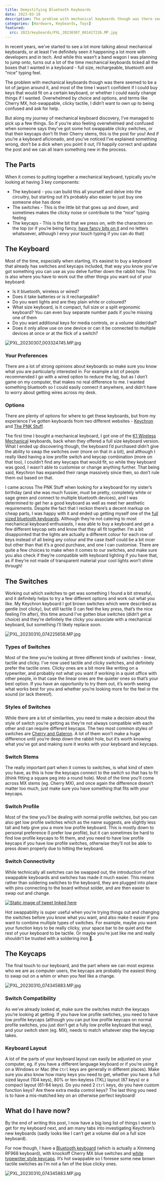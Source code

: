 ```yaml
---
title: Demystifying Bluetooth Keyboards
date: 2023-03-10
description: The problem with mechanical keyboards though was there seemed to be a lot of jargon around it, and most of the time I wasn’t confident if I could buy keys that would fit on a certain keyboard, or whether I could easily change things if I wanted. Overwhelmed by choice and options, and terms like Cherry MX, hot-swappable, clicky tactile, I didn’t want to own up to being confused and ask for help.
categories: [Hardware, Keyboards, Toys]
featured:
  src: 2023/keyboards/PXL_20230307_001427226.MP.jpg
---
```


In recent years, we’ve started to see a lot more talking about mechanical keyboards, or at least I’ve definitely seen it happening a lot more with developers and in tech. And while this wasn’t a band wagon I was planning to jump onto, turns out a lot of the time mechanical keyboards ticked all the boxes that I wanted in a keyboard - full size, rechargeable, bluetooth and “nice” typing feel.

The problem with mechanical keyboards though was there seemed to be a lot of jargon around it, and most of the time I wasn’t confident if I could buy keys that would fit on a certain keyboard, or whether I could easily change things if I wanted. Overwhelmed by choice and options, and terms like Cherry MX, hot-swappable, clicky tactile, I didn’t want to own up to being confused and ask for help.

But along my journey of mechanical keyboard discovery, I’ve managed to pick up a few things. So if you’re also feeling overwhelmed and confused when someone says they’ve got some hot swappable clicky switches, or that their keycaps don’t fit their Cherry stems, this is the post for you! And if you’re a keyboard aficionado, and you’ve noticed I’ve explained something wrong, don’t be a dick when you point it out, I’ll happily correct and update the post and we can all learn something new in the process.

## The Parts

When it comes to putting together a mechanical keyboard, typically you’re looking at having 3 key components:

- The keyboard - you can build this all yourself and delve into the circuitry, but starting out it’s probably also easier to just buy one someone else has done
- The switches - This is the little bit that goes up and down, and sometimes makes the clicky noise or contribute to the “nice” typing feeling
- The keycaps - This is the bit that we press on, with the characters on the top (or if you’re being fancy, [have fancy bits on it](https://pokemon-keycap.com/) and no letters whatsoever, although I envy your touch typing if you can do that)

## The Keyboard

Most of the time, especially when starting, it’s easiest to buy a keyboard that already has switches and keycaps included, that way you know you’ve got something you can use as you delve further down the rabbit hole. This is also where you have to work out the other things you want out of your keyboard:

- Is it bluetooth, wireless or wired?
- Does it take batteries or is it rechargeable?
- Do you want lights and are they plain white or coloured?
- What size keyboard, is it compact, full size or a split ergonomic keyboard? You can even buy separate number pads if you’re missing one of them
- Do you want additional keys for media controls, or a volume slider/dial?
- Does it only allow use on one device or can it be connected to multiple devices at once or at the flick of a switch?

![PXL_20230307_003324745.MP.jpg](/img/2023/keyboards/PXL_20230307_003324745.MP.jpg)

### Your Preferences

There are a lot of strong opinions about keyboards so make sure you know what you are particularly interested in. For example a lot of people recommended I go with a wired option to reduce the lag, but as I don’t game on my computer, that makes no real difference to me. I wanted something bluetooth so I could easily connect it anywhere, and didn’t have to worry about getting wires across my desk.

### Options

There are plenty of options for where to get these keyboards, but from my experience I’ve gotten keyboards from two different websites - [Keychron](https://keychron.com.au/) and [The PNK Stuff](https://www.thepnkstuff.com/?ref=qoxDR1uLSJlD46&utm_source=affiliate).

The first time I bought a mechanical keyboard, I got one of the [K1 Wireless Mechanical](https://www.keychron.com/products/keychron-k1-wireless-mechanical-keyboard) keyboards, back when they offered a full size keyboard version. What I ended up discovering though, the keyboard I’d purchased didn’t give the ability to swap the switches over (more on that in a bit), and although I really liked having a low profile switch and keycap combination (more on that too), I couldn’t find any keycaps that would fit, so while they keyboard was good, I wasn’t able to customise or change anything further. That being said, Keychron has expanded their range massively since then, so don’t rule them out based on that.

I came across The PNK Stuff when looking for a keyboard for my sister’s birthday (and she was much fussier, must be pretty, completely white or sage green and connect to multiple bluetooth devices), and I was determined to get her a good keyboard as well as meet her aesthetic requirements. Despite the fact that I reckon there’s a decent markup on cheap parts, I was happy with it and ended up getting myself one of the [full sized bluetooth keyboards](https://www.thepnkstuff.com/products/gaming-typewriter-bluetooth-keyboard-and-mouse-set?variant=41617371070517). Although they’re not catering to most mechanical keyboard enthusiasts, I was able to buy a keyboard and get a few different keycap sets and know that they all fit together. I’m a bit disappointed that the lights are actually a different colour for each row of keys instead of all being any colour and the case itself could be a bit nicer but other than that it’s a good purchase, and one I can customise. There are quite a few choices to make when it comes to our switches, and make sure you also check if they’re compatible with keyboard lighting if you have that, as if they’re not made of transparent material your cool lights won’t shine through!

## The Switches

Working out which switches to get was something I found a bit stressful, and it definitely helps to try a few different options and work out what you like. My Keychron keyboard I got brown switches which were described as gentle (not clicky), but still tactile (I can feel the key press, that’s the nice feeling I’m after), this time around I’ve gotten blue switches (didn’t get a choice) and they’re definitely the clicky you associate with a mechanical keyboard, but something I’ll likely replace soon.

![PXL_20230310_074225658.MP.jpg](/img/2023/keyboards/PXL_20230310_074225658.MP.jpg)

### Types of Switches

Most of the time you’re looking at three different kinds of switches - linear, tactile and clicky. I’ve now used tactile and clicky switches, and definitely prefer the tactile ones. Clicky ones are a bit more like writing on a typewriter, and probably not what you want if working in a quiet office with other people, in that case the linear ones are the quieter ones so that’s your best option. If you have an opportunity to try them out, it’s worth seeing what works best for you and whether you’re looking more for the feel or the sound (or lack thereof).

### Styles of Switches

While there are a lot of similarities, you need to make a decision about the style of switch you’re getting as they’re not always compatible with each other and can require different keycaps. The two most common styles of switches are [Cherry and Gateron](https://www.keychron.com/blogs/news/gateron-switches-vs-cherry-switches). A lot of them won’t make a huge difference until you’re deep down the rabbit hole, but it’s worth knowing what you’ve got and making sure it works with your keyboard and keycaps.

### Switch Stems

The really important part when it comes to switches, is what kind of stem you have, as this is how the keycaps connect to the switch so that has to fit (think fitting a square peg into a round hole). Most of the time you’ll come across MX stems (eg. Cherry MX), and once again the difference doesn’t matter too much, just make sure you have something that fits with your keycaps.

### Switch Profile

Most of the time you’ll be dealing with normal profile switches, but you can also get low profile switches which as the name suggests, are slightly less tall and help give you a more low profile keyboard. This is mostly down to personal preference (I prefer low profile), but it can sometimes be hard to find low profile keycaps to fit them, and you need to have low profile keycaps if you have low profile switches, otherwise they’ll not be able to press down properly due to hitting the keyboard.

### Switch Connectivity

While technically all switches can be swapped out, the introduction of hot swappable keyboards and switches has made it much easier. This means rather than soldering switches to the keyboard, they are plugged into place with pins connecting to the board without solder, and are then easier to swap out and change. 

<a target="_blank" href="https://twitter.com/drpoindexter/status/1634059291761037312"><img class="static_tweet" alt="Static image of tweet linked here" src="/img/tweets/1634059291761037312.png" /></a>

Hot swappability is super useful when you’re trying things out and changing the switches before you know what you want, and also make it easier if you want to combine multiple types of switches. For example, maybe you want your function keys to be really clicky, your space bar to be quiet and the rest of your keyboard to be tactile. Or maybe you’re just like me and really shouldn’t be trusted with a soldering iron 🤣.

## The Keycaps

The final touch to our keyboard, and the part where we can most express who we are as computer users, the keycaps are probably the easiest thing to swap out on a whim or when you feel like a change.

![PXL_20230310_074345883.MP.jpg](/img/2023/keyboards/PXL_20230310_074345883.MP.jpg)

### Switch Compatibility

As we’ve already looked at, make sure the switches match the keycaps you’re looking at getting. If you have low profile switches, you need to have low profile keycaps (although you can put low profile keycaps on normal profile switches, you just don’t get a fully low profile keyboard that way), and your switch stem (eg. MX), needs to match whatever step the keycap takes.

### Keyboard Layout

A lot of the parts of your keyboard layout can easily be adjusted on your computer, eg. if you have a different language keyboard or if you’re using it on a Windows or Mac (the `Ctrl` keys are generally in different places). Make sure you also know how many keys you need to get, whether you have a full sized layout (104 keys), 80% or ten-keyless (TKL) layout (87 keys) or a compact layout (61-84 keys). Do you need 2 `Ctrl` keys, do you have custom function keys? Are there extra media control keys? The last thing you need is to have a mis-matched key on an otherwise perfect keyboard!

## What do I have now?

By the end of writing this post, I now have a big long list of things I want to get for my keyboard next, and am many tabs into investigating Keychron’s new keyboards (sadly looks like I can’t get a volume dial on a full size keyboard).

For now though, I have a [Bluetooth keyboard](https://www.thepnkstuff.com/products/gaming-typewriter-bluetooth-keyboard-and-mouse-set?variant=41617371070517) (which is actually a Xinmeng RF968 keyboard), with knockoff Cherry MX blue switches and [white typewriter style keycaps](https://www.thepnkstuff.com/products/typewriter-keycap-set?variant=32101229690933). It’s hot swappable so I foresee some new brown tactile switches as I’m not a fan of the blue clicky ones.

![PXL_20230310_074345883.MP.jpg](/img/2023/keyboards/PXL_20230307_033704104.MP.jpg)
